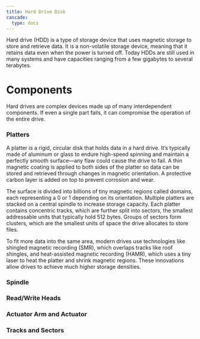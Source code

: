 ```yaml
---
title: Hard Drive Disk
cascade:
  type: docs
---
```


Hard drive (HDD) is a type of storage device that uses magnetic storage to store
and retrieve data. It is a non-volatile storage device, meaning that it retains
data even when the power is turned off. Today HDDs are still used in many
systems and have capacities ranging from a few gigabytes to several terabytes.

# Components

Hard drives are complex devices made up of many interdependent components. If
even a single part fails, it can compromise the operation of the entire drive.

### Platters

A platter is a rigid, circular disk that holds data in a hard drive. It’s
typically made of aluminum or glass to endure high-speed spinning and maintain a
perfectly smooth surface—any flaw could cause the drive to fail. A thin magnetic
coating is applied to both sides of the platter so data can be stored and
retrieved through changes in magnetic orientation. A protective carbon layer is
added on top to prevent corrosion and wear.

The surface is divided into billions of tiny magnetic regions called domains,
each representing a 0 or 1 depending on its orientation. Multiple platters are
stacked on a central spindle to increase storage capacity. Each platter contains
concentric tracks, which are further split into sectors, the smallest
addressable units that typically hold 512 bytes. Groups of sectors form
clusters, which are the smallest units of space the drive allocates to store
files.

To fit more data into the same area, modern drives use technologies like
shingled magnetic recording (SMR), which overlaps tracks like roof shingles, and
heat-assisted magnetic recording (HAMR), which uses a tiny laser to heat the
platter and shrink magnetic regions. These innovations allow drives to achieve
much higher storage densities.

### Spindle

### Read/Write Heads

### Actuator Arm and Actuator

### Tracks and Sectors

